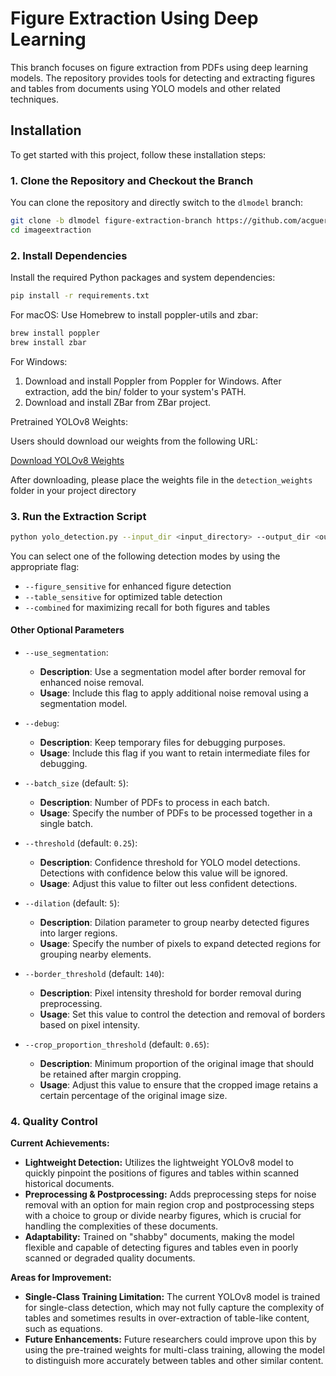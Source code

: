 # Figure Extraction Using Deep Learning

This branch focuses on figure extraction from PDFs using deep learning models. The repository provides tools for detecting and extracting figures and tables from documents using YOLO models and other related techniques.

## Installation

To get started with this project, follow these installation steps:

### 1. Clone the Repository and Checkout the Branch

You can clone the repository and directly switch to the `dlmodel` branch:

```bash
git clone -b dlmodel figure-extraction-branch https://github.com/acguerr1/imageextraction.git
cd imageextraction
```

### 2. Install Dependencies

Install the required Python packages and system dependencies:
```bash
pip install -r requirements.txt
```

For macOS: Use Homebrew to install poppler-utils and zbar:
```bash
brew install poppler
brew install zbar
```

For Windows:
1. Download and install Poppler from Poppler for Windows. After extraction, add the bin/ folder to your system's PATH.
2. Download and install ZBar from ZBar project.

Pretrained YOLOv8 Weights:

Users should download our weights from the following URL:

[Download YOLOv8 Weights](https://drive.google.com/drive/folders/1PiPbbhUsw95kdpfAmKlm6Xq1RfcIuu3p?usp=sharing)

After downloading, please place the weights file in the `detection_weights` folder in your project directory

### 3. Run the Extraction Script
```bash
python yolo_detection.py --input_dir <input_directory> --output_dir <output_directory> --combined
```
You can select one of the following detection modes by using the appropriate flag:
- `--figure_sensitive` for enhanced figure detection
- `--table_sensitive` for optimized table detection
- `--combined` for maximizing recall for both figures and tables

#### Other Optional Parameters
- `--use_segmentation`: 
  - **Description**: Use a segmentation model after border removal for enhanced noise removal.
  - **Usage**: Include this flag to apply additional noise removal using a segmentation model.

- `--debug`: 
  - **Description**: Keep temporary files for debugging purposes.
  - **Usage**: Include this flag if you want to retain intermediate files for debugging.

- `--batch_size` (default: `5`): 
  - **Description**: Number of PDFs to process in each batch.
  - **Usage**: Specify the number of PDFs to be processed together in a single batch.

- `--threshold` (default: `0.25`): 
  - **Description**: Confidence threshold for YOLO model detections. Detections with confidence below this value will be ignored.
  - **Usage**: Adjust this value to filter out less confident detections.

- `--dilation` (default: `5`): 
  - **Description**: Dilation parameter to group nearby detected figures into larger regions.
  - **Usage**: Specify the number of pixels to expand detected regions for grouping nearby elements.

- `--border_threshold` (default: `140`): 
  - **Description**: Pixel intensity threshold for border removal during preprocessing.
  - **Usage**: Set this value to control the detection and removal of borders based on pixel intensity.

- `--crop_proportion_threshold` (default: `0.65`): 
  - **Description**: Minimum proportion of the original image that should be retained after margin cropping.
  - **Usage**: Adjust this value to ensure that the cropped image retains a certain percentage of the original image size.

### 4. Quality Control
**Current Achievements:**
- **Lightweight Detection:** Utilizes the lightweight YOLOv8 model to quickly pinpoint the positions of figures and tables within scanned historical documents.
- **Preprocessing & Postprocessing:** Adds preprocessing steps for noise removal with an option for main region crop and postprocessing steps with a choice to group or divide nearby figures, which is crucial for handling the complexities of these documents.
- **Adaptability:** Trained on "shabby" documents, making the model flexible and capable of detecting figures and tables even in poorly scanned or degraded quality documents.

**Areas for Improvement:**
- **Single-Class Training Limitation:** The current YOLOv8 model is trained for single-class detection, which may not fully capture the complexity of tables and sometimes results in over-extraction of table-like content, such as equations.
- **Future Enhancements:** Future researchers could improve upon this by using the pre-trained weights for multi-class training, allowing the model to distinguish more accurately between tables and other similar content.
